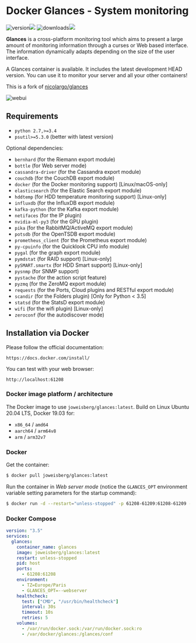 # Docker Glances - System monitoring

![version](https://img.shields.io/pypi/v/glances.svg)![](https://pypi.python.org/pypi/Glances)
![downloads](https://pepy.tech/badge/glances/month)![](https://pepy.tech/project/glances)

**Glances** is a cross-platform monitoring tool which aims to present a large amount of monitoring information through a curses or Web based interface. The information dynamically adapts depending on the size of the user interface.

A Glances container is available. It includes the latest development HEAD version. You can use it to monitor your server and all your other containers!

This is a fork of [nicolargo/glances](https://github.com/nicolargo/glances)

![webui](https://raw.githubusercontent.com/nicolargo/glances/develop/docs/_static/glances-responsive-webdesign.png)

## Requirements

- ``python 2.7,>=3.4``
- ``psutil>=5.3.0`` (better with latest version)

Optional dependencies:

- ``bernhard`` (for the Riemann export module)
- ``bottle`` (for Web server mode)
- ``cassandra-driver`` (for the Cassandra export module)
- ``couchdb`` (for the CouchDB export module)
- ``docker`` (for the Docker monitoring support) [Linux/macOS-only]
- ``elasticsearch`` (for the Elastic Search export module)
- ``hddtemp`` (for HDD temperature monitoring support) [Linux-only]
- ``influxdb`` (for the InfluxDB export module)
- ``kafka-python`` (for the Kafka export module)
- ``netifaces`` (for the IP plugin)
- ``nvidia-ml-py3`` (for the GPU plugin)
- ``pika`` (for the RabbitMQ/ActiveMQ export module)
- ``potsdb`` (for the OpenTSDB export module)
- ``prometheus_client`` (for the Prometheus export module)
- ``py-cpuinfo`` (for the Quicklook CPU info module)
- ``pygal`` (for the graph export module)
- ``pymdstat`` (for RAID support) [Linux-only]
- ``pySMART.smartx`` (for HDD Smart support) [Linux-only]
- ``pysnmp`` (for SNMP support)
- ``pystache`` (for the action script feature)
- ``pyzmq`` (for the ZeroMQ export module)
- ``requests`` (for the Ports, Cloud plugins and RESTful export module)
- ``scandir`` (for the Folders plugin) [Only for Python < 3.5]
- ``statsd`` (for the StatsD export module)
- ``wifi`` (for the wifi plugin) [Linux-only]
- ``zeroconf`` (for the autodiscover mode)

## Installation via Docker

Please follow the official documentation:

    https://docs.docker.com/install/

You can test with your web browser:

    http://localhost:61208

### Docker image platform / architecture

The Docker image to use `joweisberg/glances:latest`.
Build on Linux Ubuntu 20.04 LTS, Docker 19.03 for:
- `x86_64` / `amd64`
- `aarch64` / `arm64v8`
- `arm` / `arm32v7`

### Docker

Get the container:

```bash
$ docker pull joweisberg/glances:latest
```
Run the container in *Web server mode* (notice the `GLANCES_OPT` environment variable setting parameters for the startup command):

```bash
$ docker run -d --restart="unless-stopped" -p 61208-61209:61208-61209 -e TZ="Europe/Paris" -e GLANCES_OPT="-w" -v /var/run/docker.sock:/var/run/docker.sock:ro --pid host joweisberg/glances:latest
```

### Docker Compose

```yml
version: "3.5"
services:
  glances:
    container_name: glances
    image: joweisberg/glances:latest
    restart: unless-stopped
    pid: host
    ports:
      - 61208:61208
    environment:
      - TZ=Europe/Paris
      - GLANCES_OPT=--webserver
    healthcheck:
      test: ["CMD", "/usr/bin/healthcheck"]
      interval: 30s
      timeout: 10s
      retries: 5
    volumes:
      - /var/run/docker.sock:/var/run/docker.sock:ro
      - /var/docker/glances:/glances/conf
```
